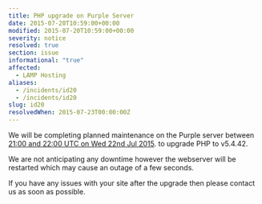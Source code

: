 ```yaml
---
title: PHP upgrade on Purple Server
date: 2015-07-20T10:59:00+00:00
modified: 2015-07-20T10:59:00+00:00
severity: notice
resolved: true
section: issue
informational: "true"
affected:
  - LAMP Hosting
aliases:
  - /incidents/id20
  - /incidents/id20
slug: id20
resolvedWhen: 2015-07-23T00:00:00Z
---
```


We will be completing planned maintenance on the Purple server between [21:00 and 22:00 UTC on Wed 22nd Jul 2015](https://www.timeanddate.com/worldclock/fixedtime.html?iso=20150722T21&ah=1). to upgrade PHP to v5.4.42.

We are not anticipating any downtime however the webserver will be restarted which may cause an outage of a few seconds.

If you have any issues with your site after the upgrade then please contact us as soon as possible.

